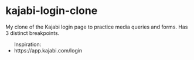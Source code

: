 # kajabi-login-clone

<p>My clone of the Kajabi login page to practice media queries and forms. Has 3 distinct breakpoints.</p>

<ul> Inspiration:
  <li>https://app.kajabi.com/login</li>
</ul>
